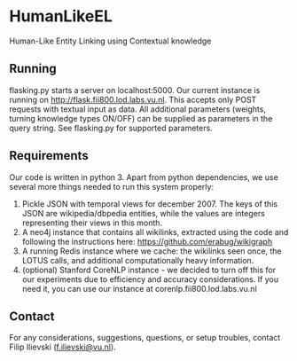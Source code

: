 # HumanLikeEL
Human-Like Entity Linking using Contextual knowledge

## Running

flasking.py starts a server on localhost:5000. Our current instance is running on http://flask.fii800.lod.labs.vu.nl. This accepts only POST requests with textual input as data. All additional parameters (weights, turning knowledge types ON/OFF) can be supplied as parameters in the query string. See flasking.py for supported parameters.

## Requirements

Our code is written in python 3.
Apart from python dependencies, we use several more things needed to run this system properly:
  1. Pickle JSON with temporal views for december 2007. The keys of this JSON are wikipedia/dbpedia entities, while the values are integers representing their views in this month. 
  2. A neo4j instance that contains all wikilinks, extracted using the code and following the instructions here: https://github.com/erabug/wikigraph
  3. A running Redis instance where we cache: the wikilinks seen once, the LOTUS calls, and additional computationally heavy information.
  4. (optional) Stanford CoreNLP instance - we decided to turn off this for our experiments due to efficiency and accuracy considerations. If you need it, you can use our instance at corenlp.fii800.lod.labs.vu.nl

## Contact
For any considerations, suggestions, questions, or setup troubles, contact Filip Ilievski (f.ilievski@vu.nl).
